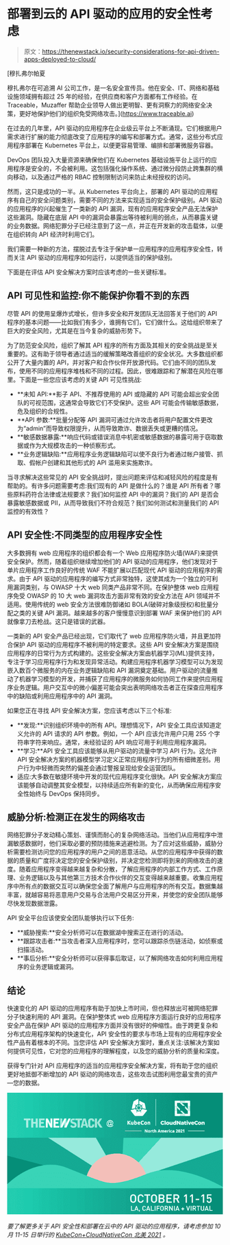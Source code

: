 # 部署到云的 API 驱动的应用的安全性考虑

> 原文：<https://thenewstack.io/security-considerations-for-api-driven-apps-deployed-to-cloud/>

[](https://www.traceable.ai)

 [穆扎弗尔帕夏

穆扎弗尔在可追溯 AI 公司工作，是一名安全宣传员。他在安全、IT、网络和基础设施领域拥有超过 25 年的经验，在供应商和客户方面都有工作经验。在 Traceable，Muzaffer 帮助企业领导人做出更明智、更有洞察力的网络安全决策，更好地保护他们的组织免受网络攻击。](https://www.traceable.ai) [](https://www.traceable.ai)

在过去的几年里，API 驱动的应用程序在企业级云平台上不断涌现。它们根据用户需求进行扩展的能力彻底改变了应用程序的编写和部署方式。通常，这些分布式应用程序部署在 Kubernetes 平台上，以便更容易管理、编排和部署微服务容器。

DevOps 团队投入大量资源来确保他们在 Kubernetes 基础设施平台上运行的应用程序是安全的，不会被利用。这包括强化操作系统、通过微分段防止跨集群的横向移动，以及通过严格的 RBAC 控制限制访问来防止未经授权的访问。

然而，这只是成功的一半。从 Kubernetes 平台向上，部署的 API 驱动的应用程序有自己的安全问题类别，需要不同的方法来实现适当的安全保护级别。API 驱动的应用程序的兴起催生了一类新的 API 漏洞，现有的应用程序安全产品无法保护这些漏洞。隐藏在底层 API 中的漏洞会暴露出等待被利用的弱点，从而暴露关键的业务数据。网络犯罪分子已经注意到了这一点，并正在开发新的攻击载体，以便在组织转向 API 经济时利用它们。

我们需要一种新的方法，摆脱过去专注于保护单一应用程序的应用程序安全性，转而关注 API 驱动的应用程序如何运行，以提供适当的保护级别。

下面是在评估 API 安全解决方案时应该考虑的一些关键标准。

## API 可见性和监控:你不能保护你看不到的东西

尽管 API 的使用呈爆炸式增长，但许多安全和开发团队无法回答关于他们的 API 程序的基本问题——比如我们有多少，谁拥有它们，它们做什么。这给组织带来了巨大的安全风险，尤其是在当今复杂的威胁形势下。

为了防范安全风险，组织了解其 API 程序的所有方面及其相关的安全挑战是至关重要的。这有助于领导者通过适当的缓解策略改善组织的安全状况。大多数组织都公开了大量内置的 API，并对客户和合作伙伴开放源代码。它们由不同的团队发布，使用不同的应用程序堆栈和不同的过程。因此，很难跟踪和了解潜在风险在哪里。下面是一些您应该考虑的关键 API 可见性挑战:

*   **未知 API:**影子 API、不推荐使用的 API 或隐藏的 API 可能会超出安全团队的可视范围，这通常会导致它们不受保护。这些 API 可能会传输敏感数据，危及组织的合规性。
*   **API 参数:**批量分配等 API 漏洞可通过允许攻击者将用户配置文件更改为“admin”而导致权限提升，从而导致欺诈、数据丢失或更糟的情况。
*   **敏感数据暴露:**响应代码或错误消息中机密或敏感数据的暴露可用于窃取数据或作为大规模攻击的一种侦察形式。
*   **业务逻辑缺陷:**应用程序业务逻辑缺陷可以使不良行为者通过帐户接管、抓取、假帐户创建和其他形式的 API 滥用来实施欺诈。

当寻求解决这些常见的 API 安全挑战时，提出问题来评估和减轻风险的程度是有帮助的。有许多问题需要考虑:我们现有的 API 是做什么的？谁是 API 所有者？哪些原料药符合法律或法规要求？我们如何监控 API 中的漏洞？我们的 API 是否会暴露敏感数据或 PII，从而导致我们不符合规范？我们如何测试和测量我们的 API 监控的有效性？

## API 安全性:不同类型的应用程序安全性

大多数拥有 web 应用程序的组织都会有一个 Web 应用程序防火墙(WAF)来提供安全保护。然而，随着组织继续增加他们的 API 驱动的应用程序，他们发现对于单片应用程序工作良好的传统 WAF 不能扩展以匹配现代 API 驱动的应用程序的需求。由于 API 驱动的应用程序的编写方式非常独特，这使其成为一个独立的可利用漏洞类别，与 OWASP 十大 web 同类产品非常不同。在保护整体 web 应用程序免受 OWASP 的 10 大 web 漏洞攻击方面非常有效的安全方法在 API 领域并不适用。使用传统的 web 安全方法很难防御诸如 BOLA(破碎对象级授权)和批量分配之类的关键 API 漏洞。越来越多的客户慢慢意识到部署 WAF 来保护他们的 API 就像拿刀去枪战。这只是错误的武器。

一类新的 API 安全产品已经出现，它们取代了 web 应用程序防火墙，并且更加符合保护 API 驱动的应用程序不被利用的特定要求。这些 API 安全解决方案是围绕应用程序的日常行为方式构建的。这些安全解决方案由机器学习(ML)提供支持，专注于学习应用程序行为和发现异常活动。构建应用程序机器学习模型可以为发现嵌入数百个微服务的内在业务逻辑缺陷和 API 漏洞奠定基础。用户驱动的流量推动了机器学习模型的开发，并捕获了应用程序的微服务如何协同工作来提供应用程序业务逻辑。用户交互中的微小偏差可能会突出表明网络攻击者正在探查应用程序中的缺陷或利用应用程序中的 API 漏洞。

如果您正在寻找 API 安全解决方案，您应该考虑以下三个标准:

*   **发现:**识别组织环境中的所有 API。理想情况下，API 安全工具应该知道定义允许的 API 请求的 API 参数。例如，一个 API 应该允许用户只用 255 个字符串字符来响应。通常，未经验证的 API 响应可用于利用应用程序漏洞。
*   **学习:**API 安全工具应该能够从用户驱动的流量中学习 API 行为。这允许 API 安全解决方案的机器模型学习定义正常应用程序行为的所有细微差别。用户行为中轻微而突然的偏差会通过警报呈现给安全运营团队。
*   适应:大多数在敏捷环境中开发的现代应用程序变化很快。API 安全解决方案应该能够自动调整其安全模型，以持续适应所有新的变化，从而确保应用程序安全性始终与 DevOps 保持同步。

## 威胁分析:检测正在发生的网络攻击

网络犯罪分子发动精心策划、谨慎而耐心的复杂网络活动。当他们从应用程序中泄漏敏感数据时，他们采取必要的预防措施来逃避检测。为了应对这些威胁，威胁分析需要检测访问您的应用程序的用户之间的恶意活动。从您的应用程序中获得的数据的质量和广度将决定您的安全保护级别，并决定您检测即将到来的网络攻击的速度。随着应用程序变得越来越复杂和分散，了解应用程序的内部工作方式、工作原理、业务逻辑以及与其他第三方技术合作伙伴的交互变得越来越重要。收集应用程序中所有点的数据交互可以确保您全面了解用户与应用程序的所有交互。数据集越丰富，就越容易将恶意用户交易与合法用户交易区分开来，并使您的安全团队能够尽快发现数据泄露。

API 安全平台应该使安全团队能够执行以下任务:

*   **威胁搜索:**安全分析师可以在数据湖中搜索正在进行的活动。
*   **跟踪攻击者:**当攻击者深入应用程序时，您可以跟踪杀伤链活动，如侦察或扫描活动。
*   **事后分析:**安全分析师可以获得事后取证，以了解网络攻击如何利用应用程序的业务逻辑或漏洞。

## 结论

快速变化的 API 驱动的应用程序有助于加快上市时间，但也释放出可被网络犯罪分子快速利用的 API 漏洞。在保护整体式 web 应用程序方面运行良好的应用程序安全产品在保护 API 驱动的应用程序方面并没有很好的伸缩性。由于跨更复杂和分布式应用程序架构的快速变化，API 安全性的要求与市场上现有的应用程序安全性产品有着根本的不同。当您评估 API 安全解决方案时，重点关注:该解决方案如何提供可见性，它对您的应用程序的理解程度，以及您的威胁分析的质量和深度。

获得专门针对 API 应用程序的适当的应用程序安全解决方案，将有助于您的组织更好地抵御不断增加的 API 驱动的网络攻击，这些攻击试图利用您最宝贵的资产—您的数据。

![](img/f620400d3f58d723440a85aa65739860.png)

*要了解更多关于 API 安全性和部署在云中的 API 驱动的应用程序，请考虑参加 10 月 11-15 日举行的 [KubeCon+CloudNativeCon 北美 2021](https://events.linuxfoundation.org/kubecon-cloudnativecon-north-america/) 。*

<svg xmlns:xlink="http://www.w3.org/1999/xlink" viewBox="0 0 68 31" version="1.1"><title>Group</title> <desc>Created with Sketch.</desc></svg>
